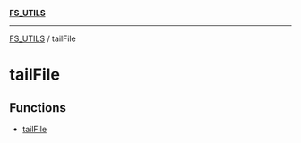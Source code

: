 [**FS_UTILS**](../README.md)

***

[FS_UTILS](../README.md) / tailFile

# tailFile

## Functions

- [tailFile](functions/tailFile.md)
